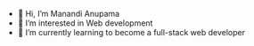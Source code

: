 - 👋 Hi, I’m Manandi Anupama
- 👀 I’m interested in Web development
- 🌱 I’m currently learning to become a full-stack web developer
  
<!---
Manandi-96/Manandi-96 is a ✨ special ✨ repository because its `README.md` (this file) appears on your GitHub profile.
You can click the Preview link to take a look at your changes.
--->

